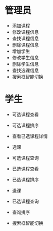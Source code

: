 # 管理员
- 添加课程
- 修改课程信息
- 查找课程信息
- 删除课程信息
- 增加学生
- 修改学生信息
- 删除学生信息
- 查找选课信息
- 搜索框智能切换

# 学生
- 可选课程查看
- 可选课程排序
- 查看已选课程详情
- 选课
- 可选课程查询

- 已选课程查看
- 已选课程排序
- 退课
- 已选课程查询
- 查询排序
- 搜索框智能切换



